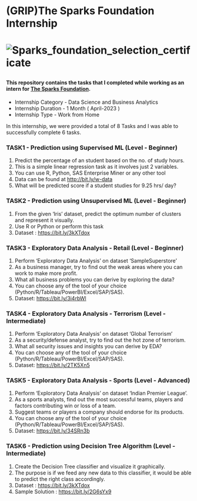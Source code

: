 <h1>(GRIP)The Sparks Foundation Internship<h1>       
  
![Sparks_foundation_selection_certificate](https://user-images.githubusercontent.com/93142399/229821083-294a7328-427d-4ae8-a400-c18d812b1c5e.png)


  
#### This repository contains the tasks that I completed while working as an intern for [The Sparks Foundation](https://internship.thesparksfoundation.info/).
  
  - Internship Category - Data Science and Business Analytics
  - Internship Duration - 1 Month ( April-2023 ) 
  - Internship Type - Work from Home

 In this internship, we were provided a total of 8 Tasks and I was able to successfully complete 6 tasks. 
  
  
 ### TASK1 - Prediction using Supervised ML (Level - Beginner)
  
  1. Predict the percentage of an student based on the no. of study hours. 
  2. This is a simple linear regression task as it involves just 2 variables.
  3. You can use R, Python, SAS Enterprise Miner or any other tool 
  4. Data can be found at http://bit.ly/w-data
  5. What will be predicted score if a student studies for 9.25 hrs/ day? 

  
 ### TASK2 - Prediction using Unsupervised ML (Level - Beginner)
  
  1. From the given ‘Iris’ dataset, predict the optimum number of clusters 
and represent it visually. 
  2. Use R or Python or perform this task
  3. Dataset : https://bit.ly/3kXTdox

 ### TASK3 - Exploratory Data Analysis - Retail (Level - Beginner)
  
  1. Perform ‘Exploratory Data Analysis’ on dataset ‘SampleSuperstore’ 
  2. As a business manager, try to find out the weak areas where you can work to make more profit. 
  3. What all business problems you can derive by exploring the data? 
  4. You can choose any of the tool of your choice (Python/R/Tableau/PowerBI/Excel/SAP/SAS).
  5. Dataset: https://bit.ly/3i4rbWl
  
  
 ### TASK4 - Exploratory Data Analysis - Terrorism (Level - Intermediate)
  
  1. Perform ‘Exploratory Data Analysis’ on dataset ‘Global Terrorism’ 
  2. As a security/defense analyst, try to find out the hot zone of terrorism. 
  3. What all security issues and insights you can derive by EDA? 
  4. You can choose any of the tool of your choice (Python/R/Tableau/PowerBI/Excel/SAP/SAS).
  5. Dataset: https://bit.ly/2TK5Xn5
  
 ### TASK5 - Exploratory Data Analysis - Sports (Level - Advanced)
  1. Perform ‘Exploratory Data Analysis’ on dataset ‘Indian Premier League’.
  2. As a sports analysts, find out the most successful teams, players and factors contributing win or loss of a team. 
  3. Suggest teams or players a company should endorse for its products. 
  4. You can choose any of the tool of your choice (Python/R/Tableau/PowerBI/Excel/SAP/SAS).
  5. Dataset: https://bit.ly/34SRn3b
  
 ### TASK6 - Prediction using Decision Tree Algorithm (Level - Intermediate)
  1. Create the Decision Tree classifier and visualize it graphically. 
  2. The purpose is if we feed any new data to this classifier, it would be able to 
predict the right class accordingly. 
  3. Dataset : https://bit.ly/3kXTdox
  4. Sample Solution : https://bit.ly/2G6sYx9

